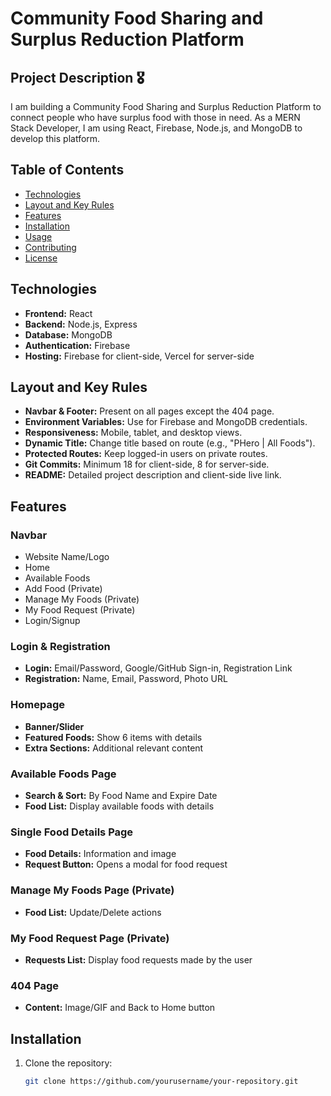 # Community Food Sharing and Surplus Reduction Platform

## Project Description 🎖

I am building a Community Food Sharing and Surplus Reduction Platform to connect people who have surplus food with those in need. As a MERN Stack Developer, I am using React, Firebase, Node.js, and MongoDB to develop this platform.

## Table of Contents

-   [Technologies](#technologies)
-   [Layout and Key Rules](#layout-and-key-rules)
-   [Features](#features)
-   [Installation](#installation)
-   [Usage](#usage)
-   [Contributing](#contributing)
-   [License](#license)

## Technologies

-   **Frontend:** React
-   **Backend:** Node.js, Express
-   **Database:** MongoDB
-   **Authentication:** Firebase
-   **Hosting:** Firebase for client-side, Vercel for server-side

## Layout and Key Rules

-   **Navbar & Footer:** Present on all pages except the 404 page.
-   **Environment Variables:** Use for Firebase and MongoDB credentials.
-   **Responsiveness:** Mobile, tablet, and desktop views.
-   **Dynamic Title:** Change title based on route (e.g., "PHero | All Foods").
-   **Protected Routes:** Keep logged-in users on private routes.
-   **Git Commits:** Minimum 18 for client-side, 8 for server-side.
-   **README:** Detailed project description and client-side live link.

## Features

### Navbar

-   Website Name/Logo
-   Home
-   Available Foods
-   Add Food (Private)
-   Manage My Foods (Private)
-   My Food Request (Private)
-   Login/Signup

### Login & Registration

-   **Login:** Email/Password, Google/GitHub Sign-in, Registration Link
-   **Registration:** Name, Email, Password, Photo URL

### Homepage

-   **Banner/Slider**
-   **Featured Foods:** Show 6 items with details
-   **Extra Sections:** Additional relevant content

### Available Foods Page

-   **Search & Sort:** By Food Name and Expire Date
-   **Food List:** Display available foods with details

### Single Food Details Page

-   **Food Details:** Information and image
-   **Request Button:** Opens a modal for food request

### Manage My Foods Page (Private)

-   **Food List:** Update/Delete actions

### My Food Request Page (Private)

-   **Requests List:** Display food requests made by the user

### 404 Page

-   **Content:** Image/GIF and Back to Home button

## Installation

1. Clone the repository:
    ```bash
    git clone https://github.com/yourusername/your-repository.git
    ```
